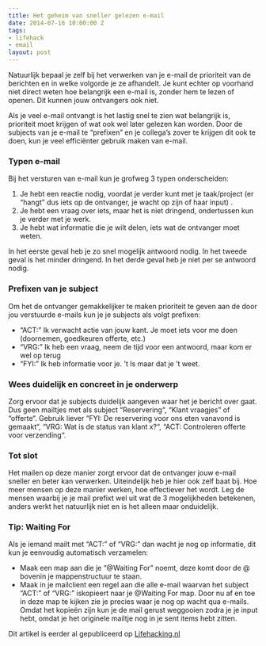 ```yaml
---
title: Het geheim van sneller gelezen e-mail
date: 2014-07-16 10:00:00 Z
tags:
- lifehack
- email
layout: post
---
```


Natuurlijk bepaal je zelf bij het verwerken van je e-mail de prioriteit van de berichten en in welke volgorde je ze afhandelt. Je kunt echter op voorhand niet direct weten hoe belangrijk een e-mail is, zonder hem te lezen of openen. Dit kunnen jouw ontvangers ook niet.

Als je veel e-mail ontvangt is het lastig snel te zien wat belangrijk is, prioriteit moet krijgen of wat ook wel later gelezen kan worden. Door de subjects van je e-mail te “prefixen” en je collega’s zover te krijgen dit ook te doen, kun je veel efficiënter gebruik maken van e-mail.


### Typen e-mail
Bij het versturen van e-mail kun je grofweg 3 typen onderscheiden:

1. Je hebt een reactie nodig, voordat je verder kunt met je taak/project (er “hangt” dus iets op de ontvanger, je wacht op zijn of haar input) .
2. Je hebt een vraag over iets, maar het is niet dringend, ondertussen kun je verder met je werk.
3. Je hebt wat informatie die je wilt delen, iets wat de ontvanger moet weten.

In het eerste geval heb je zo snel mogelijk antwoord nodig. In het tweede geval is het minder dringend. In het derde geval heb je niet per se antwoord nodig.

### Prefixen van je subject
Om het de ontvanger gemakkelijker te maken prioriteit te geven aan de door jou verstuurde e-mails kun je je subjects als volgt prefixen:

- “ACT:” Ik verwacht actie van jouw kant. Je moet iets voor me doen (doornemen, goedkeuren offerte, etc.)
- “VRG:” Ik heb een vraag, neem de tijd voor een antwoord, maar kom er wel op terug
- “FYI:” Ik heb informatie voor je. ’t Is maar dat je ’t weet.

### Wees duidelijk en concreet in je onderwerp
Zorg ervoor dat je subjects duidelijk aangeven waar het je bericht over gaat. Dus geen mailtjes met als subject “Reservering“, “Klant vraagjes” of “offerte“.
Gebruik liever “FYI: De reservering voor ons eten vanavond is gemaakt“, “VRG: Wat is de status van klant x?“, “ACT: Controleren offerte voor verzending“.

### Tot slot
Het mailen op deze manier zorgt ervoor dat de ontvanger jouw e-mail sneller en beter kan verwerken. Uiteindelijk heb je hier ook zelf baat bij. Hoe meer mensen op deze manier werken, hoe effectiever het wordt. Leg de mensen waarbij je je mail prefixt wel uit wat de 3 mogelijkheden betekenen, anders werkt het natuurlijk niet en is het alleen maar onduidelijk.

### Tip: Waiting For
Als je iemand mailt met “ACT:” of “VRG:” dan wacht je nog op informatie, dit kun je eenvoudig automatisch verzamelen:

- Maak een map aan die je “@Waiting For” noemt, deze komt door de @ bovenin je mappenstructuur te staan.
- Maak in je mailclient een regel aan die alle e-mail waarvan het subject “ACT:” of “VRG:” iskopieert naar je @Waiting For map.
Door nu af en toe in deze map te kijken zie je precies waar je nog op wacht qua e-mails. Omdat het kopieën zijn kun je de mail gerust weggooien zodra je je input hebt, omdat je het originele mailtje nog in je sent items hebt zitten.

Dit artikel is eerder al gepubliceerd op [Lifehacking.nl](http://lifehacking.nl/kantoor-tips/efficient-gebruik-van-e-mail-subjects-en-prefixes/)
